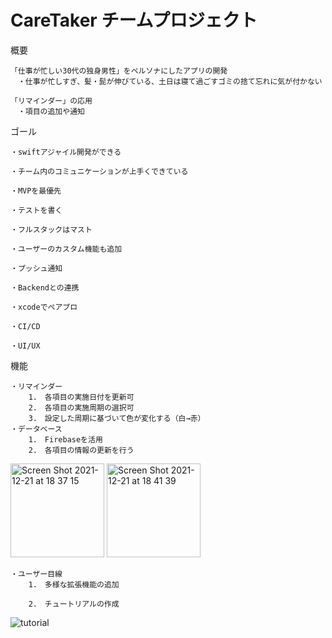# CareTaker チームプロジェクト

概要

    「仕事が忙しい30代の独身男性」をペルソナにしたアプリの開発
    　・仕事が忙しすぎ、髪・髭が伸びている、土日は寝て過ごすゴミの捨て忘れに気が付かない
     
    「リマインダー」の応用
    　・項目の追加や通知


ゴール
    
    ・swiftアジャイル開発ができる

    ・チーム内のコミュニケーションが上手くできている

    ・MVPを最優先

    ・テストを書く

    ・フルスタックはマスト

    ・ユーザーのカスタム機能も追加

    ・プッシュ通知

    ・Backendとの連携

    ・xcodeでペアプロ

    ・CI/CD

    ・UI/UX


機能

    ・リマインダー
        1.　各項目の実施日付を更新可
        2.　各項目の実施周期の選択可
        3.　設定した周期に基づいて色が変化する（白→赤）
    ・データベース
        1.　Firebaseを活用
        2.　各項目の情報の更新を行う
        
        
    
<img width="150" alt="Screen Shot 2021-12-21 at 18 37 15" src="https://user-images.githubusercontent.com/90611732/146907154-c88dfb6a-0acc-44ba-9cac-80fec28e4059.png">

<img width="150" alt="Screen Shot 2021-12-21 at 18 41 39" src="https://user-images.githubusercontent.com/90611732/146907788-1f17d705-ef8e-4b7f-b19b-e9d0c639fc40.png">

    ・ユーザー目線
        1.　多様な拡張機能の追加

        2.　チュートリアルの作成


![tutorial](https://user-images.githubusercontent.com/90611732/146908711-4fd87111-0dba-4dd4-95e8-b726b1ddd911.gif)
    
